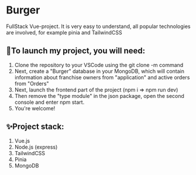 # Burger

FullStack Vue-project. It is very easy to understand, all popular technologies are involved, for example pinia and TailwindCSS

## 🚀To launch my project, you will need:

1) Clone the repository to your VSCode using the git clone -m command
2) Next, create a "Burger" database in your MongoDB, which will contain information about franchise owners from "application" and active orders from "Orders"
3) Next, launch the frontend part of the project (npm i => npm run dev)
4) Then remove the "type module" in the json package, open the second console and enter npm start.
5) You're welcome!

## ✨Project stack:
1) Vue.js
2) Node.js (express)
3) TailwindCSS
4) Pinia
5) MongoDB


